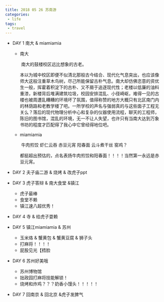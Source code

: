 ```yaml
---
title: 2018 05 26 苏南游
categories:
 - life
tags:
 - travel
---
```


- DAY 1 南大 & miamiamia

  - 南大

    ​	南大的鼓楼校区远比想象的古老。

    ​	本以为城中校区即便不似清北那般古今结合、现代化气息突出，也应该像师大这般注重草木鸟树，尽己所能保留古朴气息。南大却仿佛恣意的资优生一般，挥霍着积淀下的古朴、又不屑于追逐现代性；老楼以低廉的油料重漆，新楼背后堆满建筑垃圾，校园安排混乱、小径崎岖，难得一见的古楼也被周遭乱糟糟的环境坏了氛围，值得称赞的地方大概只有北区南门内的林荫路和老教学楼了吧。一所学校的声名与强弱真的与这些面子工程无关么？落后的现代物理分析中心和复杂的仪器使用流程，聊天的工程师，陈旧的图书馆，混乱的环境，无一不让人失望，也许只有当南大达到万象书坊的程度才匹配得了我心中它曾经得地位吧。

  - miamiamia

    ​	牛肉煎饺 虾仁云吞 赤豆元宵 阳春面 云斗煮干丝 窑鸡？

    ​	都挺超出预估的，点名表扬牛肉煎饺和阳春面！！！！当然第一永远是赤豆元宵。

- DAY 2 夫子庙二游 & 烧烤 & 改虎子ppt

- DAY 3 虎子答辩 & 南大食堂 &镇江

  - 虎子最棒
  - 食堂不赖
  - 镇江速八超优秀！

- DAY 4 寺 & 给虎子耍赖

- DAY 5 镇江miamiamia & 苏州

  - 玉米烙 & 蟹黄包 & 蟹黄豆腐 & 狮子头
  - 打麻将！！！！
  - 屁股见光【捂脸

- DAY 6 苏州好美哦

  - 苏州博物馆
  - 拙政园打麻将技能解锁！
  - 烧烤和炸鸡？？？奶香小馒头！！！！！

- DAY 7 回南京 & 回北京 &虎子发脾气